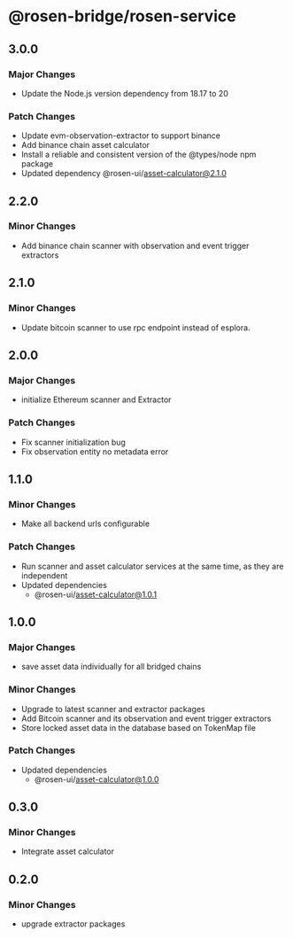 # @rosen-bridge/rosen-service

## 3.0.0

### Major Changes

- Update the Node.js version dependency from 18.17 to 20

### Patch Changes

- Update evm-observation-extractor to support binance
- Add binance chain asset calculator
- Install a reliable and consistent version of the @types/node npm package
- Updated dependency @rosen-ui/asset-calculator@2.1.0

## 2.2.0

### Minor Changes

- Add binance chain scanner with observation and event trigger extractors

## 2.1.0

### Minor Changes

- Update bitcoin scanner to use rpc endpoint instead of esplora.

## 2.0.0

### Major Changes

- initialize Ethereum scanner and Extractor

### Patch Changes

- Fix scanner initialization bug
- Fix observation entity no metadata error

## 1.1.0

### Minor Changes

- Make all backend urls configurable

### Patch Changes

- Run scanner and asset calculator services at the same time, as they are independent
- Updated dependencies
  - @rosen-ui/asset-calculator@1.0.1

## 1.0.0

### Major Changes

- save asset data individually for all bridged chains

### Minor Changes

- Upgrade to latest scanner and extractor packages
- Add Bitcoin scanner and its observation and event trigger extractors
- Store locked asset data in the database based on TokenMap file

### Patch Changes

- Updated dependencies
  - @rosen-ui/asset-calculator@1.0.0

## 0.3.0

### Minor Changes

- Integrate asset calculator

## 0.2.0

### Minor Changes

- upgrade extractor packages

